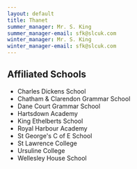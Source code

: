 ```yaml
---
layout: default
title: Thanet
summer_manager: Mr. S. King
summer_manager-email: sfk@slcuk.com
winter_manager: Mr. S. King
winter_manager-email: sfk@slcuk.com
---
```


## Affiliated Schools

- Charles Dickens School
- Chatham & Clarendon Grammar School
- Dane Court Grammar School
- Hartsdown Academy
- King Ethelberts School
- Royal Harbour Academy
- St George's C of E School
- St Lawrence College
- Ursuline College
- Wellesley House School
